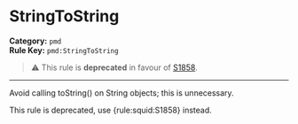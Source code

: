 
# StringToString
**Category:** `pmd`<br/>
**Rule Key:** `pmd:StringToString`<br/>
> :warning: This rule is **deprecated** in favour of [S1858](https://rules.sonarsource.com/java/RSPEC-1858).

-----

Avoid calling toString() on String objects; this is unnecessary.

<p>
  This rule is deprecated, use {rule:squid:S1858} instead.
</p>

